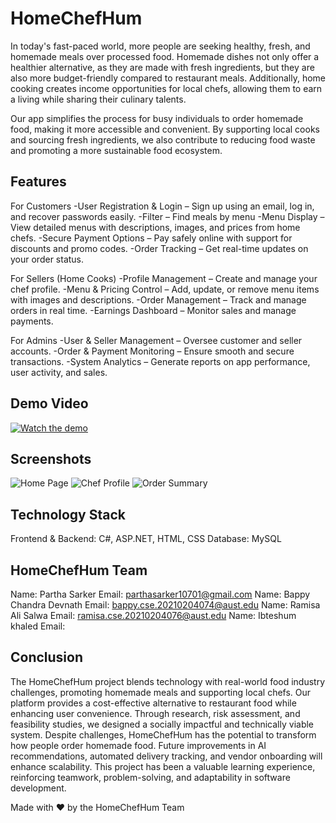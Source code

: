 # HomeChefHum
 
In today's fast-paced world, more people are seeking healthy, fresh, and homemade meals over processed food. Homemade dishes not only offer a healthier alternative, as they are made with fresh ingredients, but they are also more budget-friendly compared to restaurant meals. Additionally, home cooking creates income opportunities for local chefs, allowing them to earn a living while sharing their culinary talents.  

Our app simplifies the process for busy individuals to order homemade food, making it more accessible and convenient. By supporting local cooks and sourcing fresh ingredients, we also contribute to reducing food waste and promoting a more sustainable food ecosystem.


## Features

For Customers 
-User Registration & Login – Sign up using an email, log in, and recover passwords easily.
-Filter – Find meals by menu
-Menu Display – View detailed menus with descriptions, images, and prices from home chefs.
-Secure Payment Options – Pay safely online with support for discounts and promo codes.
-Order Tracking – Get real-time updates on your order status.

For Sellers (Home Cooks)
-Profile Management – Create and manage your chef profile.
-Menu & Pricing Control – Add, update, or remove menu items with images and descriptions.
-Order Management – Track and manage orders in real time.
-Earnings Dashboard – Monitor sales and manage payments.

For Admins 
-User & Seller Management – Oversee customer and seller accounts.
-Order & Payment Monitoring – Ensure smooth and secure transactions.
-System Analytics – Generate reports on app performance, user activity, and sales.


## Demo Video

[![Watch the demo](https://img.youtube.com/vi/pobXArBMMbs/0.jpg)](https://www.youtube.com/watch?v=pobXArBMMbs)


## Screenshots

![Home Page](https://via.placeholder.com/800x400.png?text=Home+Page)
![Chef Profile](https://via.placeholder.com/800x400.png?text=Chef+Profile)
![Order Summary](https://via.placeholder.com/800x400.png?text=Order+Summary)


## Technology Stack

Frontend & Backend: C#, ASP.NET, HTML, CSS
Database: MySQL


## HomeChefHum Team

Name: Partha Sarker
Email: parthasarker10701@gmail.com
Name: Bappy Chandra Devnath
Email: bappy.cse.20210204074@aust.edu
Name: Ramisa Ali Salwa
Email: ramisa.cse.20210204076@aust.edu
Name: Ibteshum khaled
Email: 


## Conclusion

The HomeChefHum project blends technology with real-world food industry challenges, promoting homemade meals and supporting local chefs. Our platform provides a cost-effective alternative to restaurant food while enhancing user convenience. Through research, risk assessment, and feasibility studies, we designed a socially impactful and technically viable system. Despite challenges, HomeChefHum has the potential to transform how people order homemade food. Future improvements in AI recommendations, automated delivery tracking, and vendor onboarding will enhance scalability. This project has been a valuable learning experience, reinforcing teamwork, problem-solving, and adaptability in software development.

Made with ❤️ by the HomeChefHum Team
